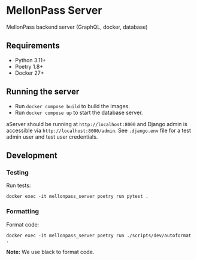 # MellonPass Server 

MellonPass backend server (GraphQL, docker, database)

## Requirements
- Python 3.11+
- Poetry 1.8+
- Docker 27+

## Running the server
- Run `docker compose build` to build the images.
- Run `docker compose up` to start the database server.

aServer should be running at `http://localhost:8000` and Django admin is accessible via `http://localhost:8000/admin`. See `.django.env` file for a test admin user and test user credentials.

## Development

### Testing

Run tests:

```
docker exec -it mellonpass_server poetry run pytest .
```

### Formatting

Format code:

```
docker exec -it mellonpass_server poetry run ./scripts/dev/autoformat .
```

**Note:** We use black to format code.
